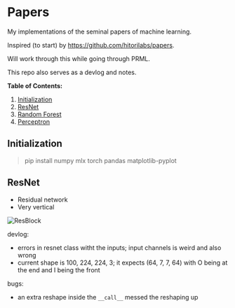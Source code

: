 # Papers
My implementations of the seminal papers of machine learning.

Inspired (to start) by https://github.com/hitorilabs/papers.

Will work through this while going through PRML.

This repo also serves as a devlog and notes.

**Table of Contents:**
1. [Initialization](#initialization) 
2. [ResNet](#resnet)
3. [Random Forest](#random-forest)
4. [Perceptron](#perceptron)

## Initialization
> pip install numpy mlx torch pandas matplotlib-pyplot 


## ResNet
* Residual network
* Very vertical

![ResBlock](resblock.png)

devlog:
* errors in resnet class witht the inputs; input channels is weird and also wrong
* current shape is 100, 224, 224, 3; it expects (64, 7, 7, 64) with O being at the end and I being the front

bugs:
* an extra reshape inside the ``__call__`` messed the reshaping up

